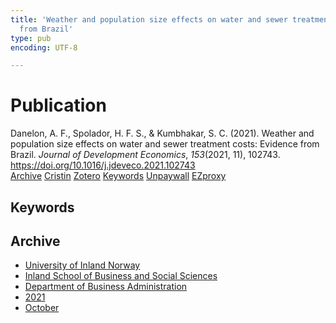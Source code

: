 ```yaml
---
title: 'Weather and population size effects on water and sewer treatment costs: Evidence
  from Brazil'
type: pub
encoding: UTF-8

---
```

<h1>Publication</h1>
<article id="csl-bib-container-4HRUI59N" class="csl-bib-container">
  <div class="csl-bib-body"> <div class="csl-entry">Danelon, A. F., Spolador, H. F. S., &#38; Kumbhakar, S. C. (2021). Weather and population size effects on water and sewer treatment costs: Evidence from Brazil. <i>Journal of Development Economics</i>, <i>153</i>(2021, 11), 102743. <a href="https://doi.org/10.1016/j.jdeveco.2021.102743">https://doi.org/10.1016/j.jdeveco.2021.102743</a></div> </div>
  <div class="csl-bib-buttons">
    <a href="#taxonomy-article-4HRUI59N" alt="archive" class="csl-bib-button">Archive</a>
    <a href="https://app.cristin.no/results/show.jsf?id=1943687" alt="Cristin" class="csl-bib-button">Cristin</a>
    <a href="http://zotero.org/groups/5881554/items/4HRUI59N" alt="Zotero" class="csl-bib-button">Zotero</a>
    <a href="#keywords-article-4HRUI59N" alt="keywords" class="csl-bib-button">Keywords</a>
    <a href="https://brage.inn.no/inn-xmlui/bitstream/11250/3023959/4/Danelon%20et%20al.%202021.pdf" alt="Unpaywall" class="csl-bib-button">Unpaywall</a>
    <a href="https://brage.inn.no/inn-xmlui/bitstream/11250/3023959/4/Danelon%20et%20al.%202021.pdf" alt="EZproxy" class="csl-bib-button">EZproxy</a>
  </div>
  <div id="csl-bib-meta-container-4HRUI59N"></div>
</article>
<div id="csl-bib-meta-4HRUI59N" class="csl-bib-meta">
  <article id="keywords-article-4HRUI59N" class="keywords-article">
    <h1>Keywords</h1>
    
  </article>
  <article id="taxonomy-article-4HRUI59N" class="taxonomy-article">
    <h1>Archive</h1>
    <ul>
      <li><a href="{{< params subfolder >}}en/archive/?key=3DCRN523">University of Inland Norway</a></li>
      <li><a href="{{< params subfolder >}}en/archive/?key=DU8Q9LN9">Inland School of Business and Social Sciences</a></li>
      <li><a href="{{< params subfolder >}}en/archive/?key=3IQA89I8">Department of Business Administration</a></li>
      <li><a href="{{< params subfolder >}}en/archive/?key=39DV3H9E">2021</a></li>
      <li><a href="{{< params subfolder >}}en/archive/?key=MZSTA4ST">October</a></li>
    </ul>
  </article>
</div>
